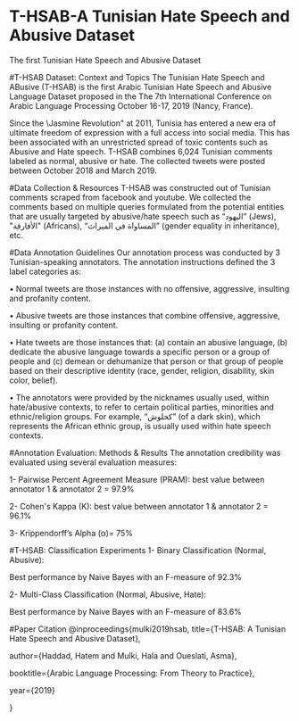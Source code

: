 # T-HSAB-A Tunisian Hate Speech and Abusive Dataset
 The first Tunisian Hate Speech and Abusive Dataset

#T-HSAB Dataset: Context and Topics
The Tunisian Hate Speech and ABusive (T-HSAB) is the first Arabic Tunisian Hate Speech and Abusive Language Dataset proposed in the The 7th International Conference on Arabic Language Processing October 16-17, 2019 (Nancy, France).

Since the \Jasmine Revolution" at 2011, Tunisia has entered a new era of ultimate freedom of expression with a full access into social media. This has been associated with an unrestricted spread of toxic contents such as Abusive and Hate speech.
T-HSAB combines 6,024 Tunisian comments labeled as normal, abusive or hate. The collected tweets were posted between October 2018 and March 2019.

#Data Collection & Resources
T-HSAB was constructed out of Tunisian comments scraped from facebook and youtube. We collected the comments based on multiple queries formulated from the potential entities that are usually targeted by abusive/hate speech such as “اليهود” (Jews), "الأفارقة" (Africans), “المساواة في الميراث” (gender equality in inheritance), etc.



#Data Annotation Guidelines
Our annotation process was conducted by 3 Tunisian-speaking annotators. The annotation instructions defined the 3 label categories as:

• Normal tweets are those instances with no offensive, aggressive, insulting and profanity content.

• Abusive tweets are those instances that combine offensive, aggressive, insulting or profanity content.

• Hate tweets are those instances that: (a) contain an abusive language, (b) dedicate the abusive language towards a specific person or a group of people and (c) demean or dehumanize that person or that group of people based on their descriptive identity (race, gender, religion, disability, skin color, belief).

• The annotators were provided by the nicknames usually used, within hate/abusive contexts, to refer to certain political parties, minorities and ethnic/religion groups. For example, “كحلوش” (of a dark skin), which represents the African ethnic group, is usually used within hate speech contexts.

#Annotation Evaluation: Methods & Results
The annotation credibility was evaluated using several evaluation measures:

1- Pairwise Percent Agreement Measure (PRAM): best value between annotator 1 & annotator 2 = 97.9%

2- Cohen's Kappa (K): best value between annotator 1 & annotator 2 = 96.1%

3- Krippendorff’s Alpha (α)= 75%

#T-HSAB: Classification Experiments
1- Binary Classification (Normal, Abusive):

Best performance by Naive Bayes with an F-measure of 92.3%

2- Multi-Class Classification (Normal, Abusive, Hate):

Best performance by Naive Bayes with an F-measure of 83.6%

#Paper Citation
@inproceedings{mulki2019hsab, title={T-HSAB: A Tunisian Hate Speech and Abusive Dataset},

author={Haddad, Hatem and Mulki, Hala and Oueslati, Asma},

booktitle={Arabic Language Processing: From Theory to Practice},

year={2019}

}
